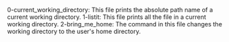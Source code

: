 0-current_working_directory: This file prints the absolute path name of a current working directory.
1-listit: This file prints all the file in a current working directory.
2-bring_me_home: The command in this file changes the working directory to the user's home directory.